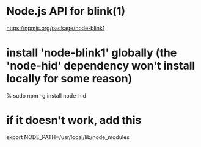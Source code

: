 Node.js API for blink(1)
========================

https://npmjs.org/package/node-blink1

# install 'node-blink1' globally (the 'node-hid' dependency won't install locally for some reason)
% sudo npm -g install node-hid

# if it doesn't work, add this
export NODE_PATH=/usr/local/lib/node_modules


